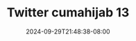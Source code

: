 --- 
title: "Twitter cumahijab 13"
description: "download  video bokep Twitter cumahijab 13 tiktok video full baru"
date: 2024-09-29T21:48:38-08:00
file_code: "qcb3b1qz612r"
draft: false
cover: "qxbqaw4c80fs17rz.jpg"
tags: ["Twitter", "cumahijab", "bokep-indo", "bokep-viral", "bokep-ig"]
length: 133
fld_id: "1482496"
foldername: "ARRAZYNY"
categories: ["ARRAZYNY"]
views: 0
---